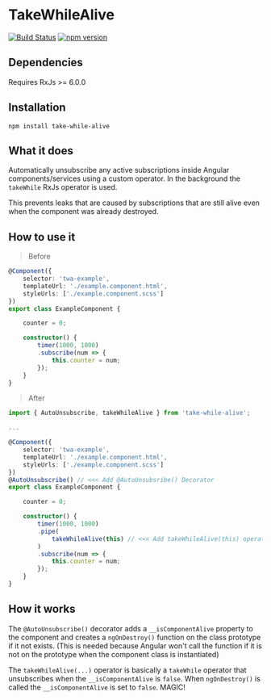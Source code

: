 # TakeWhileAlive
[![Build Status](https://travis-ci.org/joostme/takeWhileAlive.svg?branch=master)](https://travis-ci.org/joostme/takeWhileAlive)
[![npm version](https://badge.fury.io/js/take-while-alive.svg)](https://badge.fury.io/js/take-while-alive)
## Dependencies

Requires RxJs >= 6.0.0

## Installation

```
npm install take-while-alive
```

## What it does

Automatically unsubscribe any active subscriptions inside Angular components/services using a custom operator.
In the background the `takeWhile` RxJs operator is used.

This prevents leaks that are caused by subscriptions that are still alive even when the component was already destroyed.

## How to use it

> Before

```ts
@Component({
    selector: 'twa-example',
    templateUrl: './example.component.html',
    styleUrls: ['./example.component.scss']
})
export class ExampleComponent {

    counter = 0;

    constructor() {
        timer(1000, 1000)
        .subscribe(num => {
            this.counter = num;
        });
    }
}

```

> After

```ts
import { AutoUnsubscribe, takeWhileAlive } from 'take-while-alive';

...

@Component({
    selector: 'twa-example',
    templateUrl: './example.component.html',
    styleUrls: ['./example.component.scss']
})
@AutoUnsubscribe() // <<< Add @AutoUnsubsribe() Decorator
export class ExampleComponent {

    counter = 0;

    constructor() {
        timer(1000, 1000)
        .pipe(
            takeWhileAlive(this) // <<< Add takeWhileAlive(this) operator
        )
        .subscribe(num => {
            this.counter = num;
        });
    }
}

```

## How it works

The `@AutoUnsubscribe()` decorator adds a `__isComponentAlive` property to the component and creates a `ngOnDestroy()` function on the class prototype if it not exists. (This is needed because Angular won't call the function if it is not on the prototype when the component class is instantiated)

The `takeWhileAlive(...)` operator is basically a `takeWhile` operator that unsubscribes when the `__isComponentAlive` is `false`. When `ngOnDestroy()` is called the `__isComponentAlive` is set to `false`. MAGIC!
